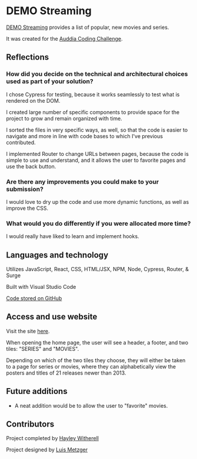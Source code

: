 # DEMO Streaming

[DEMO Streaming](https://auddia-hayley.surge.sh/) provides a list of popular, new movies and series.

It was created for the [Auddia Coding Challenge](https://github.com/hayleyw7/auddia-react-coding-challenge).

## Reflections

### How did you decide on the technical and architectural choices used as part of your solution?

I chose Cypress for testing, because it works seamlessly to test what is rendered on the DOM.

I created large number of specific components to provide space for the project to grow and remain organized with time.

I sorted the files in very specific ways, as well, so that the code is easier to navigate and more in line with code bases to which I've previous contributed.

I implemented Router to change URLs between pages, because the code is simple to use and understand, and it allows the user to favorite pages and use the back button.

### Are there any improvements you could make to your submission?

I would love to dry up the code and use more dynamic functions, as well as improve the CSS.
### What would you do differently if you were allocated more time?

I would really have liked to learn and implement hooks. 

## Languages and technology

Utilizes JavaScript, React, CSS, HTML/JSX, NPM, Node, Cypress, Router, & Surge

Built with Visual Studio Code

[Code stored on GitHub](https://github.com/hayleyw7/auddia)

## Access and use website

Visit the site [here](https://auddia-hayley.surge.sh/).

When opening the home page, the user will see a header, a footer, and two tiles: "SERIES" and "MOVIES".

Depending on which of the two tiles they choose, they will either be taken to a page for series or movies, where they can alphabetically view the posters and titles of 21 releases newer than 2013.

## Future additions

* A neat addition would be to allow the user to "favorite" movies.

## Contributors

Project completed by [Hayley Witherell](https://github.com/hayleyw7)

Project designed by [Luis Metzger](https://github.com/luismetzger/)
